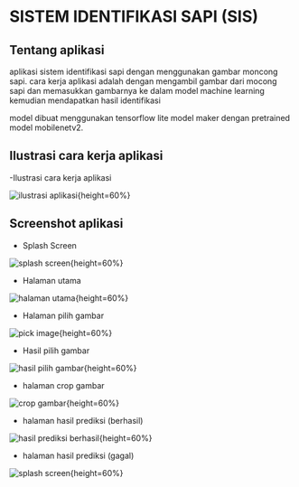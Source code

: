 # SISTEM IDENTIFIKASI SAPI (SIS)

## Tentang aplikasi

aplikasi sistem identifikasi sapi dengan menggunakan gambar moncong sapi. cara kerja aplikasi adalah dengan mengambil gambar
dari mocong sapi dan memasukkan gambarnya ke dalam model machine learning kemudian mendapatkan hasil identifikasi

model dibuat menggunakan tensorflow lite model maker dengan pretrained model mobilenetv2.

## Ilustrasi cara kerja aplikasi

-Ilustrasi cara kerja aplikasi

![ilustrasi aplikasi](https://github.com/bagih/sis/blob/master/images/flow.jpg?raw=true){height=60%}

## Screenshot aplikasi

- Splash Screen

![splash screen](https://github.com/bagih/sis/blob/master/images/splash.jpg?raw=true){height=60%}

- Halaman utama

![halaman utama](https://github.com/bagih/sis/blob/master/images/home.jpg?raw=true){height=60%}

- Halaman pilih gambar

![pick image](https://github.com/bagih/sis/blob/master/images/pick_image.jpg?raw=true){height=60%}

- Hasil pilih gambar

![hasil pilih gambar](https://github.com/bagih/sis/blob/master/images/after_pick.jpg?raw=true){height=60%}

- halaman crop gambar

![crop gambar](https://github.com/bagih/sis/blob/master/images/crop.jpg?raw=true){height=60%}

- halaman hasil prediksi (berhasil)

![hasil prediksi berhasil](https://github.com/bagih/sis/blob/master/images/res1.jpg?raw=true){height=60%}

- halaman hasil prediksi (gagal)

![splash screen](https://github.com/bagih/sis/blob/master/images/res2.jpg?raw=true){height=60%}

